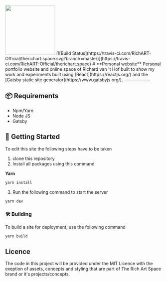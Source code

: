<img src="https://i.imgur.com/3CaSPNj.png" style="width: 10rem"/>
[![Build Status](https://travis-ci.com/RichART-Official/therichart.space.svg?branch=master)](https://travis-ci.com/RichART-Official/therichart.space)
# **Personal website**
Personal portfolio website and online space of Richard van 't Hof built to show my work and experiments built using [React](https://reactjs.org/) and the [Gatsby static site generator](https://www.gatsbyjs.org/).
-------------

## 📦 Requirements
- Npm/Yarn
- Node JS
- Gatsby

## 🚀 Getting Started  
To edit this site the following steps have to be taken
1. clone this repository
2. Install all packages using this command

**Yarn**
```javascript
yarn install
```

3. Run the following command to start the server
```javascript
yarn dev
```
### 🛠 Building
To build a site for deployment, use the following command
```javascript
yarn build
```
## Licence
The code in this project will be provided under the MIT Licence with the exeption of assets, concepts and styling that are part of The Rich Art Space brand or it's projects/concepts.
